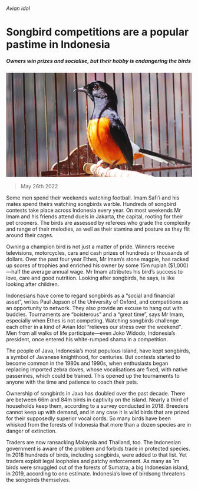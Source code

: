 ###### Avian idol

# Songbird competitions are a popular pastime in Indonesia 

##### Owners win prizes and socialise, but their hobby is endangering the birds 

![image](images/20220528_ASP001.jpg) 

> May 26th 2022 

Some men spend their weekends watching football. Imam Safi’i and his mates spend theirs watching songbirds warble. Hundreds of songbird contests take place across Indonesia every year. On most weekends Mr Imam and his friends attend duels in Jakarta, the capital, rooting for their pet crooners. The birds are assessed by referees who grade the complexity and range of their melodies, as well as their stamina and posture as they flit around their cages. 

Owning a champion bird is not just a matter of pride. Winners receive televisions, motorcycles, cars and cash prizes of hundreds or thousands of dollars. Over the past four year Ethes, Mr Imam’s stone magpie, has racked up scores of trophies and enriched his owner by some 15m rupiah ($1,000)—half the average annual wage. Mr Imam attributes his bird’s success to love, care and good nutrition. Looking after songbirds, he says, is like looking after children.

Indonesians have come to regard songbirds as a “social and financial asset”, writes Paul Jepson of the University of Oxford, and competitions as an opportunity to network. They also provide an excuse to hang out with buddies. Tournaments are “boisterous” and a “great time”, says Mr Imam, especially when Ethes is not competing. Watching songbirds challenge each other in a kind of Avian Idol “relieves our stress over the weekend”. Men from all walks of life participate—even Joko Widodo, Indonesia’s president, once entered his white-rumped shama in a competition. 

The people of Java, Indonesia’s most populous island, have kept songbirds, a symbol of Javanese knighthood, for centuries. But contests started to become common in the 1980s and 1990s, when enthusiasts began replacing imported zebra doves, whose vocalisations are fixed, with native passerines, which could be trained. This opened up the tournaments to anyone with the time and patience to coach their pets.

Ownership of songbirds in Java has doubled over the past decade. There are between 66m and 84m birds in captivity on the island. Nearly a third of households keep them, according to a survey conducted in 2018. Breeders cannot keep up with demand, and in any case it is wild birds that are prized for their supposedly superior vocal cords. So many birds have been whisked from the forests of Indonesia that more than a dozen species are in danger of extinction. 

Traders are now ransacking Malaysia and Thailand, too. The Indonesian government is aware of the problem and forbids trade in protected species. In 2018 hundreds of birds, including songbirds, were added to that list. Yet traders exploit legal loopholes and patchy enforcement. As many as 1m birds were smuggled out of the forests of Sumatra, a big Indonesian island, in 2019, according to one estimate. Indonesia’s love of birdsong threatens the songbirds themselves. 

